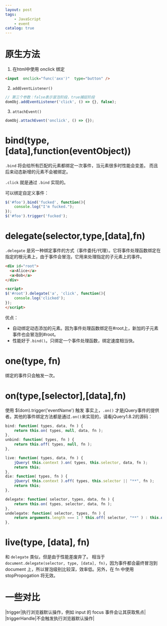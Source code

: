 ```yaml
---
layout: post
tags: 
    - JavaScript
    - event
catalog: true
---
```



# 原生方法
1. 在html中使用 onclick 绑定
``` html
<input  onclick="func('axx')"  type="button" />
```
2. `addEventListener()`
``` js
// 第三个参数：false表示冒泡阶段，true捕捉阶段
domObj.addEventListener('click', () => {}, false);
```
3. `attachEvent()`
``` js
domObj.attachEvent('onclick', () => {});
```

# bind(type,[data],function(eventObject))
`.bind` 将会给所有匹配的元素都绑定一次事件，当元素很多时性能会变差。 而且后来动态新增的元素不会被绑定。

`.click` 就是通过 `.bind` 实现的。

可以绑定自定义事件：
``` js
$('#foo').bind('fucked', function(){
    console.log("I'm fucked.");
});
$('#foo').trigger('fucked');
```

# delegate(selector,type,[data],fn)
`.delegate` 是另一种绑定事件的方式（事件委托/代理）。它将事件处理函数绑定在指定的根元素上，由于事件会冒泡，它用来处理指定的子元素上的事件。

```html
<div id="root">
  <a>Alice</a>
  <a>Bob</a>
</div>

<script>
$('#root').delegate('a', 'click', function(){
    console.log('clicked');
});
</script>
```

优点：
- 自动绑定动态添加的元素。因为事件处理函数绑定在#root上，新加的子元素事件也会冒泡到#root。
- 性能好于`.bind()`。只绑定一个事件处理函数，绑定速度相当快。

# one(type, fn)
绑定的事件只会触发一次。

# on(type,[selector],[data],fn)
使用 $(dom).trigger('eventName') 触发
事实上，`.on()` 才是jQuery事件的提供者。其他的事件绑定方法都是通过`.on()`来实现的，请看jQuery1.8.2的源码：
``` js
bind: function( types, data, fn ) {
    return this.on( types, null, data, fn );
},
unbind: function( types, fn ) {
    return this.off( types, null, fn );
},

live: function( types, data, fn ) {
    jQuery( this.context ).on( types, this.selector, data, fn );
    return this;
},
die: function( types, fn ) {
    jQuery( this.context ).off( types, this.selector || "**", fn );
    return this;
},

delegate: function( selector, types, data, fn ) {
    return this.on( types, selector, data, fn );
},
undelegate: function( selector, types, fn ) {
    return arguments.length === 1 ? this.off( selector, "**" ) : this.off( types, selector || "**", fn );
},
```

# live(type, [data], fn)
和 `delegate` 类似，但是由于性能差废弃了。
相当于 `document.delegate(selector, type, [data], fn)`，因为事件都会最终冒泡到 document 上，所以冒泡级别比较深，效率低。另外，在 fn 中使用 stopPropogation 将无效。

# 一些对比
|trigger|执行浏览器默认操作，例如 input 的 focus 事件会让其获取焦点|
|triggerHandle|不会触发执行浏览器默认操作|